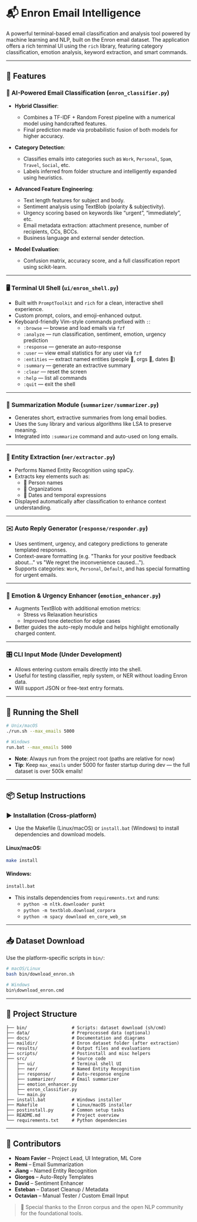 # 📬 Enron Email Intelligence

A powerful terminal-based email classification and analysis tool powered by machine learning and NLP, built on the Enron email dataset. The application offers a rich terminal UI using the `rich` library, featuring category classification, emotion analysis, keyword extraction, and smart commands.

---

## 🚀 Features

### 🧠 AI-Powered Email Classification (`enron_classifier.py`)

- **Hybrid Classifier**:

  - Combines a TF-IDF + Random Forest pipeline with a numerical model using handcrafted features.
  - Final prediction made via probabilistic fusion of both models for higher accuracy.

- **Category Detection**:

  - Classifies emails into categories such as `Work`, `Personal`, `Spam`, `Travel`, `Social`, etc.
  - Labels inferred from folder structure and intelligently expanded using heuristics.

- **Advanced Feature Engineering**:

  - Text length features for subject and body.
  - Sentiment analysis using TextBlob (polarity & subjectivity).
  - Urgency scoring based on keywords like “urgent”, “immediately”, etc.
  - Email metadata extraction: attachment presence, number of recipients, CCs, BCCs.
  - Business language and external sender detection.

- **Model Evaluation**:
  - Confusion matrix, accuracy score, and a full classification report using scikit-learn.

---

### 🖥️ Terminal UI Shell (`ui/enron_shell.py`)

- Built with `PromptToolkit` and `rich` for a clean, interactive shell experience.
- Custom prompt, colors, and emoji-enhanced output.
- Keyboard-friendly Vim-style commands prefixed with `:`:
  - `:browse` — browse and load emails via `fzf`
  - `:analyze` — run classification, sentiment, emotion, urgency prediction
  - `:response` — generate an auto-response
  - `:user` — view email statistics for any user via `fzf`
  - `:entities` — extract named entities (people 👤, orgs 🏢, dates 📅)
  - `:summary` — generate an extractive summary
  - `:clear` — reset the screen
  - `:help` — list all commands
  - `:quit` — exit the shell

---

### 📄 Summarization Module (`summarizer/summarizer.py`)

- Generates short, extractive summaries from long email bodies.
- Uses the `Sumy` library and various algorithms like LSA to preserve meaning.
- Integrated into `:summarize` command and auto-used on long emails.

---

### 🧍 Entity Extraction (`ner/extractor.py`)

- Performs Named Entity Recognition using spaCy.
- Extracts key elements such as:
  - 👤 Person names
  - 🏢 Organizations
  - 📅 Dates and temporal expressions
- Displayed automatically after classification to enhance context understanding.

---

### ✉️ Auto Reply Generator (`response/responder.py`)

- Uses sentiment, urgency, and category predictions to generate templated responses.
- Context-aware formatting (e.g. "Thanks for your positive feedback about..." vs "We regret the inconvenience caused...").
- Supports categories: `Work`, `Personal`, `Default`, and has special formatting for urgent emails.

---

### 🧠 Emotion & Urgency Enhancer (`emotion_enhancer.py`)

- Augments TextBlob with additional emotion metrics:
  - Stress vs Relaxation heuristics
  - Improved tone detection for edge cases
- Better guides the auto-reply module and helps highlight emotionally charged content.

---

### 🎛️ CLI Input Mode (Under Development)

- Allows entering custom emails directly into the shell.
- Useful for testing classifier, reply system, or NER without loading Enron data.
- Will support JSON or free-text entry formats.

---

## 🏁 Running the Shell

```bash
# Unix/macOS
./run.sh --max_emails 5000

# Windows
run.bat --max_emails 5000
```

- **Note**: Always run from the project root (paths are relative for now)
- **Tip**: Keep `max_emails` under 5000 for faster startup during dev — the full dataset is over 500k emails!

---

## 📦 Setup Instructions

### ▶️ Installation (Cross-platform)

- Use the Makefile (Linux/macOS) or `install.bat` (Windows) to install dependencies and download models.

#### **Linux/macOS**:

```bash
make install
```

#### **Windows**:

```cmd
install.bat
```

- This installs dependencies from `requirements.txt` and runs:
  - `python -m nltk.downloader punkt`
  - `python -m textblob.download_corpora`
  - `python -m spacy download en_core_web_sm`

---

## 📥 Dataset Download

Use the platform-specific scripts in `bin/`:

```bash
# macOS/Linux
bash bin/download_enron.sh

# Windows
bin\download_enron.cmd
```

---

## 📁 Project Structure

```
├── bin/                 # Scripts: dataset download (sh/cmd)
├── data/                # Preprocessed data (optional)
├── docs/                # Documentation and diagrams
├── maildir/             # Enron dataset folder (after extraction)
├── results/             # Output files and evaluations
├── scripts/             # Postinstall and misc helpers
├── src/                 # Source code
│   ├── ui/              # Terminal shell UI
│   ├── ner/             # Named Entity Recognition
│   ├── response/        # Auto-response engine
│   ├── summarizer/      # Email summarizer
│   ├── emotion_enhancer.py
│   ├── enron_classifier.py
│   └── main.py
├── install.bat          # Windows installer
├── Makefile             # Linux/macOS installer
├── postinstall.py       # Common setup tasks
├── README.md            # Project overview
└── requirements.txt     # Python dependencies
```

---

## 👤 Contributors

- **Noam Favier** – Project Lead, UI Integration, ML Core
- **Remi** – Email Summarization
- **Jiang** – Named Entity Recognition
- **Giorgos** – Auto-Reply Templates
- **David** – Sentiment Enhancer
- **Esteban** – Dataset Cleanup / Metadata
- **Octavian** – Manual Tester / Custom Email Input

> 💌 Special thanks to the Enron corpus and the open NLP community for the foundational tools.
